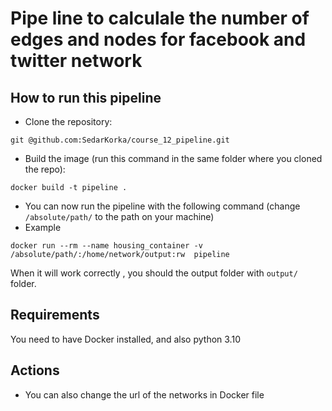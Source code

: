 # Pipe line to calculale the number of edges and nodes for facebook and twitter network

## How to run this pipeline

- Clone the repository:

```
git @github.com:SedarKorka/course_12_pipeline.git
```

- Build the image (run this command in the same folder where you cloned the repo):

```
docker build -t pipeline .
```

- You can now run the pipeline with the following command (change `/absolute/path/` to the path
on your machine)
- Example 
```
docker run --rm --name housing_container -v  /absolute/path/:/home/network/output:rw  pipeline  
```

When it will work correctly , you should the output folder with `output/` folder.

## Requirements

You need to have Docker installed, and also python 3.10

## Actions
- You can also change the url of the networks in Docker file

